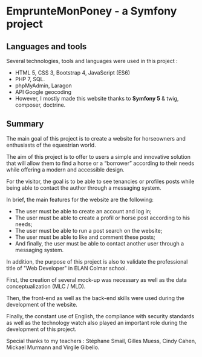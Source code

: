 # EmprunteMonPoney - a Symfony project

## Languages and tools

Several technologies, tools and languages were used in this project :
* HTML 5, CSS 3, Bootstrap 4, JavaScript (ES6)
* PHP 7, SQL.
* phpMyAdmin, Laragon
* API Google geocoding
* However, I mostly made this website thanks to **Symfony 5** & twig, composer, doctrine. 

## Summary

The main goal of this project is to create a website for horseowners and enthusiasts of the equestrian world.

The aim of this project is to offer to users a simple and innovative solution that will allow them to find a horse or a “borrower” according to their needs while offering a modern and accessible design.

For the visitor, the goal is to be able to see tenancies or profiles posts while being able to contact the author through a messaging system.

In brief, the main features for the website are the following:
* The user must be able to create an account and log in;
* The user must be able to create a profil or horse post according to his needs;
* The user must be able to run a post search on the website;
* The user must be able to like and comment these posts;
* And  finally, the user must be able to contact another user through a messaging system.

In addition, the purpose of this project is also to validate the professional title of "Web Developer" in ELAN Colmar school. 

First, the creation of several mock-up was necessary as well as the data conceptualization (MLC / MLD).

Then, the front-end as well as the back-end skills were used during the development of the website.

Finally, the constant use of English, the compliance with security standards as well as the technology watch also played an important role during the development of this project.

Special thanks to my teachers : Stéphane Smail, Gilles Muess, Cindy Cahen, Mickael Murmann and Virgile Gibello.
